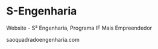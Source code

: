 # S-Engenharia
Website - S² Engenharia, Programa IF Mais Empreendedor

<a>saoquadradoengenharia.com</a>

